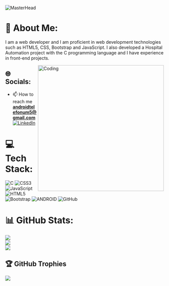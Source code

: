 ![MasterHead](https://camo.githubusercontent.com/a93031e8b1d874c7d1f76754c67db6530b3087117e7e5ca4dd9c0d903d53efaf/68747470733a2f2f7170682e6366322e71756f726163646e2e6e65742f6d61696e2d71696d672d6661376234626463336232663733653734396535633263363436643461653133)

# 💫 About Me:
I am a web developer and I am proficient in web development technologies such as HTML5, CSS, Bootstrap and JavaScript. I also developed a Hospital Automation project with the C programming language and I have experience in front-end projects.

<img align="right" alt="Coding" width="400" src="https://media1.giphy.com/media/v1.Y2lkPTc5MGI3NjExYWlsdG96eHB0azJoM252Z3ZpejdlbHN6NDZqNzI2ZmlxczJ1OG9mYSZlcD12MV9pbnRlcm5hbF9naWZfYnlfaWQmY3Q9Zw/qgQUggAC3Pfv687qPC/giphy.gif">

## 🌐 Socials:
- 📫 How to reach me **androidtelefonum5@gmail.com**
[![LinkedIn](https://img.shields.io/badge/LinkedIn-%230077B5.svg?logo=linkedin&logoColor=white)](https://linkedin.com/in/ibrahim474) 

# 💻 Tech Stack:
![C](https://img.shields.io/badge/c-%2300599C.svg?style=flat-square&logo=c&logoColor=white) ![CSS3](https://img.shields.io/badge/css3-%231572B6.svg?style=flat-square&logo=css3&logoColor=white) ![JavaScript](https://img.shields.io/badge/javascript-%23323330.svg?style=flat-square&logo=javascript&logoColor=%23F7DF1E) ![HTML5](https://img.shields.io/badge/html5-%23E34F26.svg?style=flat-square&logo=html5&logoColor=white) ![Bootstrap](https://img.shields.io/badge/bootstrap-%23563D7C.svg?style=flat-square&logo=bootstrap&logoColor=white) ![ANDROID](https://img.shields.io/badge/android-%2320232a.svg?style=flat-square&logo=android&logoColor=%a4c639) ![GitHub](https://img.shields.io/badge/GitHub-%23121011.svg?style=flat-square&logo=github&logoColor=white)
# 📊 GitHub Stats:
![](https://github-readme-stats.vercel.app/api?username=ibrahim474&theme=nightowl&hide_border=true&include_all_commits=false&count_private=false)<br/>
![](https://github-readme-streak-stats.herokuapp.com/?user=ibrahim474&theme=nightowl&hide_border=true)<br/>
![](https://github-readme-stats.vercel.app/api/top-langs/?username=ibrahim474&theme=nightowl&hide_border=true&include_all_commits=false&count_private=false&layout=compact)

## 🏆 GitHub Trophies
![](https://github-profile-trophy.vercel.app/?username=ibrahim474&theme=discord&no-frame=true&no-bg=false&margin-w=4)

<!-- Proudly created with GPRM ( https://gprm.itsvg.in ) -->
